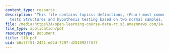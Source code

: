 ```yaml
---
content_type: resource
description: 'This file contains topics: definitions, (Four) most common hypothesis
  tests Structures and hypothesis testing based on two normal samples.'
file: /media/https%3A/open-learning-course-data-rc.s3.amazonaws.com/14-30-introduction-to-statistical-method-in-economics-spring-2006/b8a7ff512421e62d7297d251992ff5f7_l10.pdf
file_type: application/pdf
resourcetype: Document
title: l10.pdf
uid: b8a7ff51-2421-e62d-7297-d251992ff5f7
---
```

